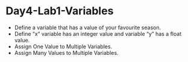 # Day4-Lab1-Variables

- Define a variable that has a value of your favourite season.
- Define “x“ variable has an integer value and variable “y” has a float value.
- Assign One Value to Multiple Variables.
- Assign Many Values to Multiple Variables.

